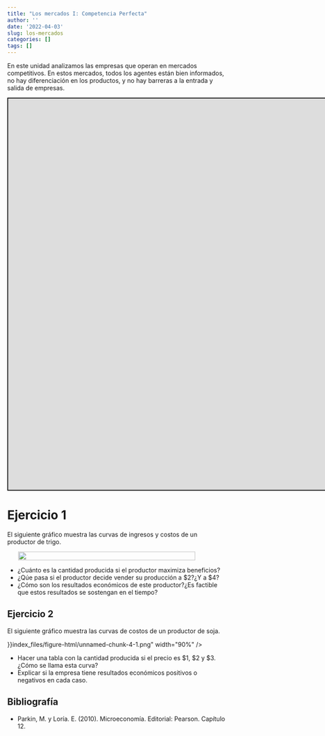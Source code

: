 ```yaml
---
title: "Los mercados I: Competencia Perfecta"
author: ''
date: '2022-04-03'
slug: los-mercados
categories: []
tags: []
---
```


<script src="{{< blogdown/postref >}}index_files/fitvids/fitvids.min.js"></script>
<style type="text/css">

.twitter-tweet {
  margin: 0 auto;
}

.img-wrap {
  display: flex;
  justify-content: center;
}

</style>

En este unidad analizamos las empresas que operan en mercados competitivos. En estos mercados, todos los agentes están bien informados, no hay diferenciación en los productos, y no hay barreras a la entrada y salida de empresas.

<div class="shareagain" style="min-width:300px;margin:1em auto;">
<iframe src="https://slides-mercados.netlify.app/" width="1600" height="900" style="border:2px solid currentColor;" loading="lazy" allowfullscreen></iframe>
<script>fitvids('.shareagain', {players: 'iframe'});</script>
</div>

# Ejercicio 1

El siguiente gráfico muestra las curvas de ingresos y costos de un productor de trigo.

<div class="img-wrap">

<img src="{{< blogdown/postref >}}index_files/figure-html/unnamed-chunk-3-1.png" width="90%" />

</div>

-   ¿Cuánto es la cantidad producida si el productor maximiza beneficios?
-   ¿Qúe pasa si el productor decide vender su producción a \$2?¿Y a \$4?
-   ¿Cómo son los resultados económicos de este productor?¿Es factible que estos resultados se sostengan en el tiempo?

## Ejercicio 2

El siguiente gráfico muestra las curvas de costos de un productor de soja.

<div class="img-wrap>

<img src="{{< blogdown/postref >}}index_files/figure-html/unnamed-chunk-4-1.png" width="90%" />

</div>

-   Hacer una tabla con la cantidad producida si el precio es \$1, \$2 y \$3. ¿Cómo se llama esta curva?
-   Explicar si la empresa tiene resultados económicos positivos o negativos en cada caso.

<!-- # Ejercicio 1 -->
<!-- Considere un mercado que funciona en competencia perfecta. Analice dos situaciones mostradas en los siguientes gráficos, explicando los resultados de las empresas y la situación de entrada y salida de empresas al mercado. -->
<!-- ```{r} -->
<!-- library(tidyverse) -->
<!-- library(tidyr) -->
<!-- datos <- tibble(  -->
<!--  q = c(0, 1000, 2000, 3000, 3999, 4000, 4001, 5000),  -->
<!--  CT = c(55000, 85000, 110000, 130000, 159960.01, 160000, 160040.01, 210000),  -->
<!--  CMg = c(NA, 27, 22, 21, 38.98, 40, 40.02, 60),  -->
<!--  Precio=40) %>%  -->
<!--   mutate(Cme=CT/q) %>%  -->
<!--   select(-CT) %>%  -->
<!--   pivot_longer(cols=-q) -->
<!-- ``` -->
<!-- ```{r} -->
<!-- library(patchwork) -->
<!-- a <- datos %>% -->
<!--   filter(name!="Precio") %>%  -->
<!--   ggplot(aes(q, value, color=name)) + -->
<!--   geom_hline(yintercept = 50, linetype="dashed") + -->
<!--   geom_line() +  -->
<!--   scale_color_discrete("") + -->
<!--   scale_x_continuous(limits = c(1e3, 5e3)) + -->
<!--   scale_y_continuous(breaks=c(20, 40, 50, 60, 80), -->
<!--                      labels=c("20", "40", "P=50", "60", "80")) + -->
<!--   theme_minimal() + -->
<!--   labs(x="Q", y="CMe, CMg, P", title="A") -->
<!-- b <- datos %>% -->
<!--   filter(name!="Precio") %>%  -->
<!--   ggplot(aes(q, value, color=name)) + -->
<!--   geom_hline(yintercept = 30, linetype="dashed") + -->
<!--   geom_line() +  -->
<!--   scale_color_discrete("") + -->
<!--   scale_x_continuous(limits = c(1e3, 5e3)) + -->
<!--   scale_y_continuous(breaks=c(20, 30, 40, 60, 80), -->
<!--                      labels=c("20", "P=30", "40", "60", "80")) + -->
<!--   theme_minimal() + -->
<!--   labs(x="Q", y="CMe, CMg, P", title="B") -->
<!-- a +  b -->
<!-- ``` -->
<!-- Ahora suponga que la entrada de empresas al sector aumenta la oferta y reduce los precios como se muestra en el siguiente gráfico. Explique la situación, y cuál es el resultado final esperado. -->

## Bibliografía

-   Parkin, M. y Loría. E. (2010). Microeconomía. Editorial: Pearson. Capítulo 12.
